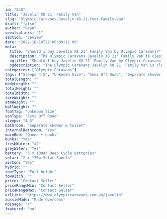 ```yaml
---
id: "848"
title: "Javelin X8 21' Family Van"
slug: "Olympic-Caravans-Javelin-X8-21-foot-Family-Van"
draft: "false"
author: "Sean"
seealsolinks: "1"
section: "review"
date: "2022-10-10T22:00:09+11:00"
meta:
  title: "Should I buy Javelin X8 21' Family Van by Olympic Caravans?"
  description: "The Olympic Caravans Javelin X8 21' Family Van is classed as Semi Off Road, and sleeps 4-5 people. It is Made Overseas and comes in at Unknown Size. It generally has Separate shower & toilet."
  ogtitle: "Should I buy Javelin X8 21' Family Van by Olympic Caravans?"
  ogdescription: "The Olympic Caravans Javelin X8 21' Family Van is classed as Semi Off Road, and sleeps 4-5 people. It is Made Overseas and comes in at Unknown Size. It generally has Separate shower & toilet."
categories: ["Olympic Caravans"]
tags: ["Sleeps 4-5", "Unknown Size", "Semi Off Road", "Separate shower & toilet", "Full height", "Price Unknown", "Made Overseas"]
totalLength: ""
bodyLength: ""
totalHeight: ""
totalWidth: ""
tareWeight: ""
atmWeight: ""
ballWeight: ""
footTag: "Unknown Size"
vanType: "Semi Off Road"
sleeps: "4-5"
bathroom: "Separate shower & toilet"
internalBathroom: "Yes"
mainBed: "Queen + bunks"
bunks: "Yes"
freshWater: "x2"
greyWater: "Yes"
battery: "3 x 100ah Deep Cycle Batteries"
solar: "2 x 170w Solar Panels"
airCon: "Yes"
hybrid: ""
roofType: "Full height"
towHitch: ""
price: "Contact Seller"
priceRangeMin: "Contact Seller"
priceRangeMax: "Contact Seller"
urlLink: "https://www.olympiccaravans.com.au/javelin"
aussieMade: "Made Overseas"
noImage: "r"
featured: "no"
---
```

